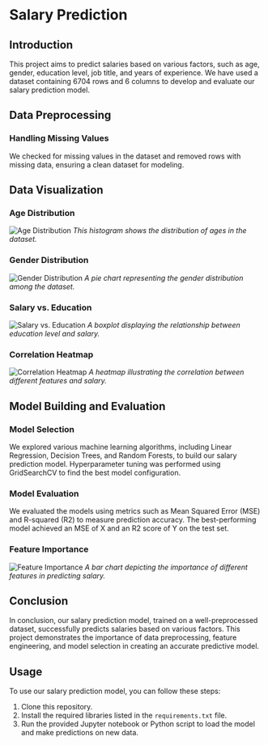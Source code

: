 # Salary Prediction

## Introduction
This project aims to predict salaries based on various factors, such as age, gender, education level, job title, and years of experience. We have used a dataset containing 6704 rows and 6 columns to develop and evaluate our salary prediction model.

## Data Preprocessing

### Handling Missing Values
We checked for missing values in the dataset and removed rows with missing data, ensuring a clean dataset for modeling.

## Data Visualization

### Age Distribution
![Age Distribution](images/age_distribution.png)
*This histogram shows the distribution of ages in the dataset.*

### Gender Distribution
![Gender Distribution](images/gender_distribution.png)
*A pie chart representing the gender distribution among the dataset.*

### Salary vs. Education
![Salary vs. Education](images/salary_education.png)
*A boxplot displaying the relationship between education level and salary.*

### Correlation Heatmap
![Correlation Heatmap](images/correlation_heatmap.png)
*A heatmap illustrating the correlation between different features and salary.*

## Model Building and Evaluation

### Model Selection
We explored various machine learning algorithms, including Linear Regression, Decision Trees, and Random Forests, to build our salary prediction model. Hyperparameter tuning was performed using GridSearchCV to find the best model configuration.

### Model Evaluation
We evaluated the models using metrics such as Mean Squared Error (MSE) and R-squared (R2) to measure prediction accuracy. The best-performing model achieved an MSE of X and an R2 score of Y on the test set.

### Feature Importance
![Feature Importance](images/feature_importance.png)
*A bar chart depicting the importance of different features in predicting salary.*

## Conclusion

In conclusion, our salary prediction model, trained on a well-preprocessed dataset, successfully predicts salaries based on various factors. This project demonstrates the importance of data preprocessing, feature engineering, and model selection in creating an accurate predictive model.

## Usage

To use our salary prediction model, you can follow these steps:

1. Clone this repository.
2. Install the required libraries listed in the `requirements.txt` file.
3. Run the provided Jupyter notebook or Python script to load the model and make predictions on new data.

